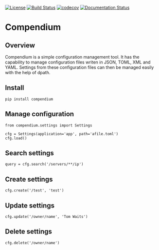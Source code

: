 [![License](https://img.shields.io/badge/License-Apache%202.0-blue.svg)](https://opensource.org/licenses/Apache-2.0)
[![Build Status](https://travis-ci.org/kuwv/python-compendium.svg?branch=master)](https://travis-ci.org/kuwv/python-compendium)
[![codecov](https://codecov.io/gh/kuwv/python-compendium/branch/master/graph/badge.svg)](https://codecov.io/gh/kuwv/python-compendium)
[![Documentation Status](https://readthedocs.org/projects/python-compendium/badge/?version=latest)](https://python-compendium.readthedocs.io/en/latest/?badge=latest)

# Compendium

## Overview

Compendium is a simple configuration management tool. It has the capability to manage configuration files writen in JSON, TOML, XML and YAML. Settings from these configuration files can then be managed easily with the help of dpath.

## Install

`pip install compendium`

## Manage configuration

```
from compendium.settings import Settings

cfg = Settings(application='app', path='afile.toml')
cfg.load()
```

## Search settings

`query = cfg.search('/servers/**/ip')`


## Create settings

`cfg.create('/test', 'test')`

## Update settings

`cfg.update('/owner/name', 'Tom Waits')`

## Delete settings

`cfg.delete('/owner/name')`
